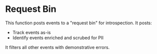 # Request Bin

This function posts events to a "request bin" for introspection. It posts:

* Track events as-is
* Identify events enriched and scrubed for PII

It filters all other events with demonstrative errors.